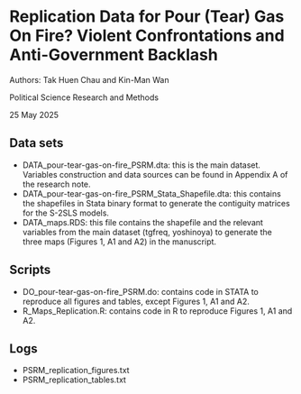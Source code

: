# Replication Data for Pour (Tear) Gas On Fire? Violent Confrontations and Anti-Government Backlash

Authors: Tak Huen Chau and Kin-Man Wan

Political Science Research and Methods

25 May 2025

## Data sets

- DATA_pour-tear-gas-on-fire_PSRM.dta: this is the main dataset. Variables construction and data sources can be found in Appendix A of the research note.
- DATA_pour-tear-gas-on-fire_PSRM_Stata_Shapefile.dta: this contains the shapefiles in Stata binary format to generate the contiguity matrices for the S-2SLS models.
- DATA_maps.RDS: this file contains the shapefile and the relevant variables from the main dataset (tgfreq, yoshinoya) to generate the three maps (Figures 1, A1 and A2) in the manuscript.

## Scripts

- DO_pour-tear-gas-on-fire_PSRM.do: contains code in STATA to reproduce all figures and tables, except Figures 1, A1 and A2.
- R_Maps_Replication.R: contains code in R to reproduce Figures 1, A1 and A2.

## Logs

- PSRM_replication_figures.txt
- PSRM_replication_tables.txt